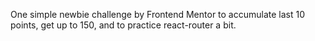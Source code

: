One simple newbie challenge by Frontend Mentor to accumulate last 10 points, get up to 150, and to practice react-router a bit.
